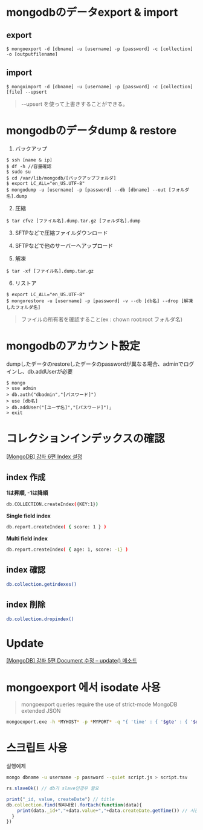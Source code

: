# mongodbのデータexport & import

## export
<pre><code>$ mongoexport -d [dbname] -u [username] -p [password] -c [collection] -o [outputfilename]</code></pre>

## import
<pre><code>$ mongoimport -d [dbname] -u [username] -p [password] -c [collection] [file] --upsert</code></pre>
> --upsert を使って上書きすることができる。

# mongodbのデータdump & restore
1. バックアップ
<pre><code>$ ssh [name & ip]
$ df -h //容量確認
$ sudo su
$ cd /var/lib/mongodb/[バックアップフォルダ]
$ export LC_ALL="en_US.UTF-8"
$ mongodump -u [username] -p [password] --db [dbname] --out [フォルダ名].dump</code></pre>

2. 圧縮
<pre><code>$ tar cfvz [ファイル名].dump.tar.gz [フォルダ名].dump</code></pre>

3. SFTPなどで圧縮ファイルダウンロード

4. SFTPなどで他のサーバーへアップロード

5. 解凍
<pre><code>$ tar -xf [ファイル名].dump.tar.gz</code></pre>

6. リストア
<pre><code>$ export LC_ALL="en_US.UTF-8"
$ mongorestore -u [username] -p [password] -v --db [db名] --drop [解凍したフォルダ名]</code></pre>

> ファイルの所有者を確認すること(ex : chown root:root フォルダ名)

# mongodbのアカウント設定
dumpしたデータのrestoreしたデータのpasswordが異なる場合、adminでログインし、db.addUserが必要
<pre><code>$ mongo
> use admin
> db.auth("dbadmin","[パスワード]")
> use [db名]
> db.addUser("[ユーザ名]","[パスワード]");
> exit</code></pre>

# コレクションインデックスの確認

[[MongoDB] 강좌 6편 Index 설정](https://velopert.com/560)

## index 作成
**1は昇順, -1は降順**
```bash
db.COLLECTION.createIndex({KEY:1})
```
**Single field index**
```bash
db.report.createIndex( { score: 1 } )
```
**Multi field index**
```bash
db.report.createIndex( { age: 1, score: -1} )
```

## index 確認
```bash
db.collection.getindexes()
```
## index 削除
```bash
db.collection.dropindex()
```

# Update
[[MongoDB] 강좌 5편 Document 수정 – update() 메소드](https://velopert.com/545)

# mongoexport 에서 isodate 사용

> mongoexport queries require the use of strict-mode MongoDB extended JSON

```bash
mongoexport.exe -h *MYHOST* -p *MYPORT* -q "{ 'time' : { '$gte' : { '$date' : '2014-12-21 12:57:00.506Z' },'$lt' : { '$date' : '2014-12-21 12:59:00.506Z' } } }"
```

# 스크립트 사용

실행예제  
```bash
mongo dbname -u username -p password --quiet script.js > script.tsv
```

```javascript
rs.slaveOk() // db가 slave인경우 필요

print("_id, value, createDate") // title
db.collection.find(쿼리내용).forEach(function(data){
    print(data._id+","+data.value+","+data.createDate.getTime()) // 시간에 대해선 getTime를 사용하면 UNIXTIME출력가능
  }
})
```